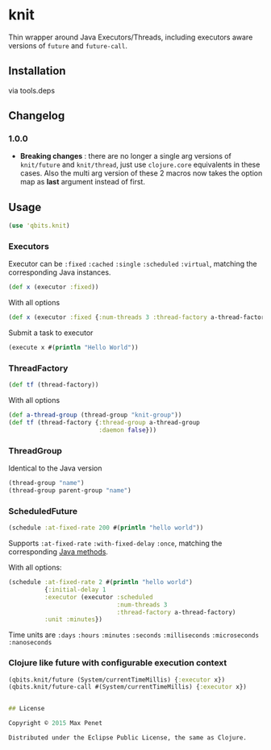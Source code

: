 # knit 

Thin wrapper around Java Executors/Threads, including executors aware
versions of `future` and `future-call`.

## Installation

via tools.deps

## Changelog

### 1.0.0

* **Breaking changes** : there are no longer a single arg versions of
  `knit/future` and `knit/thread`, just use `clojure.core` equivalents
  in these cases. Also the multi arg version of these 2 macros now
  takes the option map as **last** argument instead of first.

## Usage

```Clojure
(use 'qbits.knit)
```

### Executors

Executor can be `:fixed` `:cached` `:single` `:scheduled` `:virtual`, matching the
corresponding Java instances.

```Clojure
(def x (executor :fixed))
```
With all options
```clojure
(def x (executor :fixed {:num-threads 3 :thread-factory a-thread-factory}))
```

Submit a task to executor
```clojure
(execute x #(println "Hello World"))
```

### ThreadFactory

```clojure
(def tf (thread-factory))
```
With all options
```clojure
(def a-thread-group (thread-group "knit-group"))
(def tf (thread-factory {:thread-group a-thread-group
                         :daemon false}))
```

### ThreadGroup
Identical to the Java version

```clojure
(thread-group "name")
(thread-group parent-group "name")
```

### ScheduledFuture

```clojure
(schedule :at-fixed-rate 200 #(println "hello world"))

```
Supports `:at-fixed-rate` `:with-fixed-delay` `:once`, matching the
corresponding [Java methods](http://docs.oracle.com/javase/6/docs/api/java/util/concurrent/ScheduledExecutorService.html).

With all options:
```clojure
(schedule :at-fixed-rate 2 #(println "hello world")
          {:initial-delay 1
          :executor (executor :scheduled
                              :num-threads 3
                              :thread-factory a-thread-factory)
          :unit :minutes})
```

Time units are `:days` `:hours` `:minutes` `:seconds` `:milliseconds` `:microseconds` `:nanoseconds`


### Clojure like future  with configurable execution context

```clojure
(qbits.knit/future (System/currentTimeMillis) {:executor x})
(qbits.knit/future-call #(System/currentTimeMillis) {:executor x})


## License

Copyright © 2015 Max Penet

Distributed under the Eclipse Public License, the same as Clojure.
